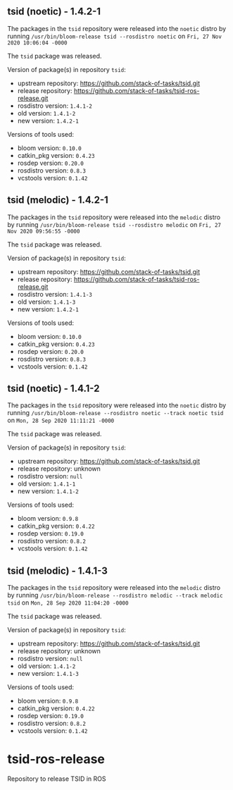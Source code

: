 ## tsid (noetic) - 1.4.2-1

The packages in the `tsid` repository were released into the `noetic` distro by running `/usr/bin/bloom-release tsid --rosdistro noetic` on `Fri, 27 Nov 2020 10:06:04 -0000`

The `tsid` package was released.

Version of package(s) in repository `tsid`:

- upstream repository: https://github.com/stack-of-tasks/tsid.git
- release repository: https://github.com/stack-of-tasks/tsid-ros-release.git
- rosdistro version: `1.4.1-2`
- old version: `1.4.1-2`
- new version: `1.4.2-1`

Versions of tools used:

- bloom version: `0.10.0`
- catkin_pkg version: `0.4.23`
- rosdep version: `0.20.0`
- rosdistro version: `0.8.3`
- vcstools version: `0.1.42`


## tsid (melodic) - 1.4.2-1

The packages in the `tsid` repository were released into the `melodic` distro by running `/usr/bin/bloom-release tsid --rosdistro melodic` on `Fri, 27 Nov 2020 09:56:55 -0000`

The `tsid` package was released.

Version of package(s) in repository `tsid`:

- upstream repository: https://github.com/stack-of-tasks/tsid.git
- release repository: https://github.com/stack-of-tasks/tsid-ros-release.git
- rosdistro version: `1.4.1-3`
- old version: `1.4.1-3`
- new version: `1.4.2-1`

Versions of tools used:

- bloom version: `0.10.0`
- catkin_pkg version: `0.4.23`
- rosdep version: `0.20.0`
- rosdistro version: `0.8.3`
- vcstools version: `0.1.42`


## tsid (noetic) - 1.4.1-2

The packages in the `tsid` repository were released into the `noetic` distro by running `/usr/bin/bloom-release --rosdistro noetic --track noetic tsid` on `Mon, 28 Sep 2020 11:11:21 -0000`

The `tsid` package was released.

Version of package(s) in repository `tsid`:

- upstream repository: https://github.com/stack-of-tasks/tsid.git
- release repository: unknown
- rosdistro version: `null`
- old version: `1.4.1-1`
- new version: `1.4.1-2`

Versions of tools used:

- bloom version: `0.9.8`
- catkin_pkg version: `0.4.22`
- rosdep version: `0.19.0`
- rosdistro version: `0.8.2`
- vcstools version: `0.1.42`


## tsid (melodic) - 1.4.1-3

The packages in the `tsid` repository were released into the `melodic` distro by running `/usr/bin/bloom-release --rosdistro melodic --track melodic tsid` on `Mon, 28 Sep 2020 11:04:20 -0000`

The `tsid` package was released.

Version of package(s) in repository `tsid`:

- upstream repository: https://github.com/stack-of-tasks/tsid.git
- release repository: unknown
- rosdistro version: `null`
- old version: `1.4.1-2`
- new version: `1.4.1-3`

Versions of tools used:

- bloom version: `0.9.8`
- catkin_pkg version: `0.4.22`
- rosdep version: `0.19.0`
- rosdistro version: `0.8.2`
- vcstools version: `0.1.42`


# tsid-ros-release
Repository to release TSID in ROS
